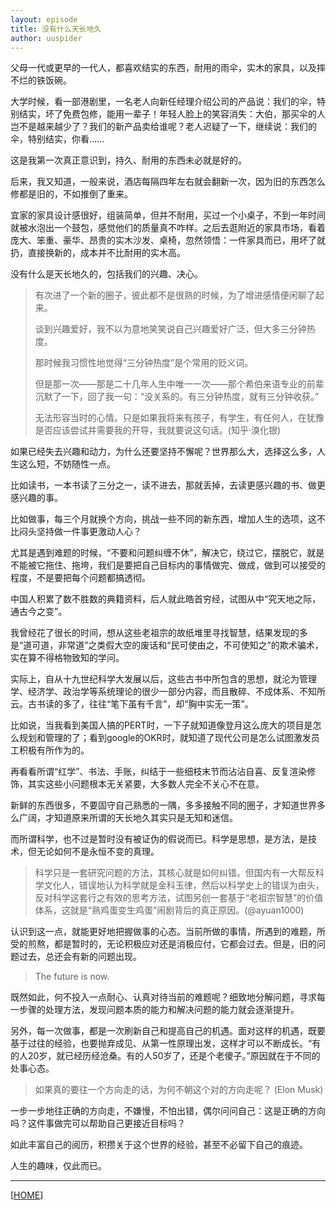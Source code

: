```yaml
---
layout: episode
title: 没有什么天长地久
author: uuspider
---
```

父母一代或更早的一代人，都喜欢结实的东西，耐用的雨伞，实木的家具，以及摔不烂的铁饭碗。

大学时候，看一部港剧里，一名老人向新任经理介绍公司的产品说：我们的伞，特别结实，坏了免费包修，能用一辈子！年轻人脸上的笑容消失：大伯，那买伞的人岂不是越来越少了？我们的新产品卖给谁呢？老人迟疑了一下，继续说：我们的伞，特别结实，你看……

这是我第一次真正意识到，持久、耐用的东西未必就是好的。

后来，我又知道，一般来说，酒店每隔四年左右就会翻新一次，因为旧的东西怎么修都是旧的，不如推倒了重来。

宜家的家具设计感很好，组装简单，但并不耐用，买过一个小桌子，不到一年时间就被水泡出一个鼓包，感觉他们的质量真不咋样。之后去逛附近的家具市场，看着庞大、笨重、豪华、昂贵的实木沙发、桌椅，忽然领悟：一件家具而已，用坏了就扔，直接换新的，成本并不比耐用的实木高。

没有什么是天长地久的，包括我们的兴趣、决心。

>有次进了一个新的圈子，彼此都不是很熟的时候，为了增进感情便闲聊了起来。
>
>谈到兴趣爱好，我不以为意地笑笑说自己兴趣爱好广泛，但大多三分钟热度。
>
>那时候我习惯性地觉得“三分钟热度”是个常用的贬义词。
>
>但是那一次——那是二十几年人生中唯一一次——那个希伯来语专业的前辈沉默了一下，回了我一句：“没关系的。有三分钟热度，就有三分钟收获。”
>
>无法形容当时的心情。只是如果我将来有孩子，有学生，有任何人，在犹豫是否应该尝试并需要我的开导，我就要说这句话。(知乎·溴化银)

如果已经失去兴趣和动力，为什么还要坚持不懈呢？世界那么大，选择这么多，人生这么短，不妨随性一点。

比如读书，一本书读了三分之一，读不进去，那就丢掉，去读更感兴趣的书、做更感兴趣的事。

比如做事，每三个月就换个方向，挑战一些不同的新东西，增加人生的选项，这不比闷头坚持做一件事更激动人心？

尤其是遇到难题的时候，“不要和问题纠缠不休”，解决它，绕过它，摆脱它，就是不能被它拖住、拖垮，我们是要把自己目标内的事情做完、做成，做到可以接受的程度，不是要把每个问题都搞透彻。

中国人积累了数不胜数的典籍资料，后人就此皓首穷经，试图从中“究天地之际，通古今之变”。

我曾经花了很长的时间，想从这些老祖宗的故纸堆里寻找智慧，结果发现的多是“道可道，非常道”之类假大空的废话和“民可使由之，不可使知之”的欺术骗术，实在算不得格物致知的学问。

实际上，自从十九世纪科学大发展以后，这些古书中所包含的思想，就沦为管理学、经济学、政治学等系统理论的很少一部分内容，而且散碎、不成体系、不知所云。古书读的多了，往往“笔下虽有千言”，却“胸中实无一策”。

比如说，当我看到美国人搞的PERT时，一下子就知道像登月这么庞大的项目是怎么规划和管理的了；看到google的OKR时，就知道了现代公司是怎么试图激发员工积极有所作为的。

再看看所谓“红学”、书法、手账，纠结于一些细枝末节而沾沾自喜、反复渲染修饰，其实这些小问题根本无关紧要，大多数人完全不关心不在意。

新鲜的东西很多，不要固守自己熟悉的一隅，多多接触不同的圈子，才知道世界多么广阔，才知道原来所谓的天长地久其实只是无知和迷信。

而所谓科学，也不过是暂时没有被证伪的假说而已。科学是思想，是方法，是技术，但无论如何不是永恒不变的真理。

>科学只是一套研究问题的方法，其核心就是如何纠错。但国内有一大帮反科学文化人，错误地认为科学就是金科玉律，然后以科学史上的错误为由头，反对科学这套行之有效的思考方法，试图另创一套基于“老祖宗智慧”的价值体系，这就是“熟鸡蛋变生鸡蛋”闹剧背后的真正原因。(@ayuan1000)

认识到这一点，就能更好地把握做事的心态。当前所做的事情，所遇到的难题，所受的煎熬，都是暂时的，无论积极应对还是消极应付，它都会过去。但是，旧的问题过去，总还会有新的问题出现。

>The future is now.

既然如此，何不投入一点耐心、认真对待当前的难题呢？细致地分解问题，寻求每一步骤的处理方法，发现问题本质的能力和解决问题的能力就会逐渐提升。

另外，每一次做事，都是一次刷新自己和提高自己的机遇。面对这样的机遇，既要基于过往的经验，也要抛弃成见、从第一性原理出发，这样才可以不断成长。“有的人20岁，就已经历经沧桑。有的人50岁了，还是个老傻子。”原因就在于不同的处事心态。

>如果真的要往一个方向走的话，为何不朝这个对的方向走呢？ (Elon Musk)

一步一步地往正确的方向走，不嫌慢，不怕出错，偶尔问问自己：这是正确的方向吗？这件事做完可以帮助自己更接近目标吗？

如此丰富自己的阅历，积攒关于这个世界的经验，甚至不必留下自己的痕迹。

人生的趣味，仅此而已。


***

[[HOME][episode]]

[episode]:http://about.uuspider.com/2019/06/02/episodeindex.html

[ref01]:https://movie.douban.com/subject/3329893/

[ref02]:https://www.zhihu.com/question/50364335/answer/165361969

[ref03]:https://twitter.com/ayuan1000/status/1387208124839329792

